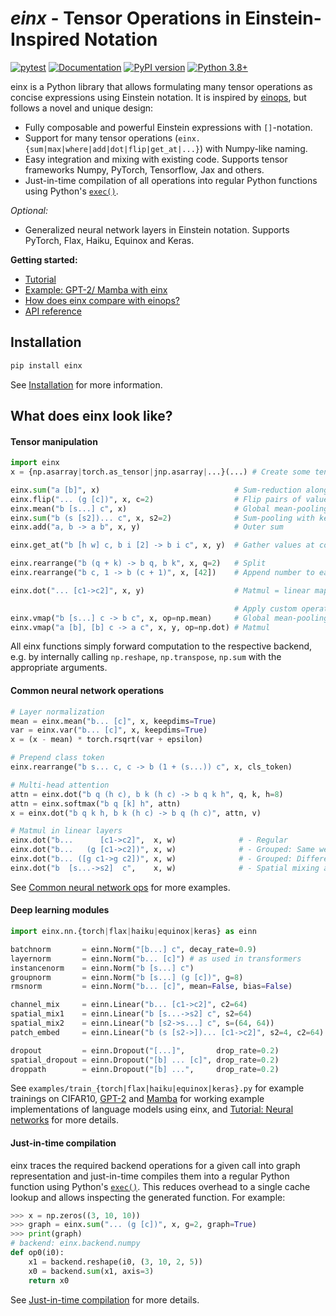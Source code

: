 # *einx* - Tensor Operations in Einstein-Inspired Notation

[![pytest](https://github.com/fferflo/einx/actions/workflows/run_pytest.yml/badge.svg)](https://github.com/fferflo/einx/actions/workflows/run_pytest.yml)
[![Documentation](https://img.shields.io/badge/documentation-link-blue.svg)](https://einx.readthedocs.io)
[![PyPI version](https://badge.fury.io/py/einx.svg)](https://badge.fury.io/py/einx)
[![Python 3.8+](https://img.shields.io/badge/python-3.8+-blue.svg)](https://www.python.org/downloads/release/python-380/)

einx is a Python library that allows formulating many tensor operations as concise expressions using Einstein notation. It is inspired by [einops](https://github.com/arogozhnikov/einops), but follows a novel and unique design:

- Fully composable and powerful Einstein expressions with `[]`-notation.
- Support for many tensor operations (`einx.{sum|max|where|add|dot|flip|get_at|...}`) with Numpy-like naming.
- Easy integration and mixing with existing code. Supports tensor frameworks Numpy, PyTorch, Tensorflow, Jax and others.
- Just-in-time compilation of all operations into regular Python functions using Python's [`exec()`](https://docs.python.org/3/library/functions.html#exec).

*Optional:*

- Generalized neural network layers in Einstein notation. Supports PyTorch, Flax, Haiku, Equinox and Keras.

**Getting started:**

* [Tutorial](https://einx.readthedocs.io/en/latest/gettingstarted/einsteinnotation.html)
* [Example: GPT-2/ Mamba with einx](https://einx.readthedocs.io/en/latest/gettingstarted/gpt2.html)
* [How does einx compare with einops?](https://einx.readthedocs.io/en/latest/faq/einops.html)
* [API reference](https://einx.readthedocs.io/en/latest/api.html)

## Installation

```python
pip install einx
```

See [Installation](https://einx.readthedocs.io/en/latest/gettingstarted/installation.html) for more information.

## What does einx look like?

#### Tensor manipulation

```python
import einx
x = {np.asarray|torch.as_tensor|jnp.asarray|...}(...) # Create some tensor

einx.sum("a [b]", x)                              # Sum-reduction along second axis
einx.flip("... (g [c])", x, c=2)                  # Flip pairs of values along the last axis
einx.mean("b [s...] c", x)                        # Global mean-pooling
einx.sum("b (s [s2])... c", x, s2=2)              # Sum-pooling with kernel_size=stride=2
einx.add("a, b -> a b", x, y)                     # Outer sum

einx.get_at("b [h w] c, b i [2] -> b i c", x, y)  # Gather values at coordinates

einx.rearrange("b (q + k) -> b q, b k", x, q=2)   # Split
einx.rearrange("b c, 1 -> b (c + 1)", x, [42])    # Append number to each channel

einx.dot("... [c1->c2]", x, y)                    # Matmul = linear map from c1 to c2 channels

                                                  # Apply custom operations:
einx.vmap("b [s...] c -> b c", x, op=np.mean)     # Global mean-pooling
einx.vmap("a [b], [b] c -> a c", x, y, op=np.dot) # Matmul
```

All einx functions simply forward computation to the respective backend, e.g. by internally calling `np.reshape`, `np.transpose`, `np.sum` with the appropriate arguments.

#### Common neural network operations

```python
# Layer normalization
mean = einx.mean("b... [c]", x, keepdims=True)
var = einx.var("b... [c]", x, keepdims=True)
x = (x - mean) * torch.rsqrt(var + epsilon)

# Prepend class token
einx.rearrange("b s... c, c -> b (1 + (s...)) c", x, cls_token)

# Multi-head attention
attn = einx.dot("b q (h c), b k (h c) -> b q k h", q, k, h=8)
attn = einx.softmax("b q [k] h", attn)
x = einx.dot("b q k h, b k (h c) -> b q (h c)", attn, v)

# Matmul in linear layers
einx.dot("b...      [c1->c2]",  x, w)              # - Regular
einx.dot("b...   (g [c1->c2])", x, w)              # - Grouped: Same weights per group
einx.dot("b... ([g c1->g c2])", x, w)              # - Grouped: Different weights per group
einx.dot("b  [s...->s2]  c",    x, w)              # - Spatial mixing as in MLP-mixer
```

See [Common neural network ops](https://einx.readthedocs.io/en/latest/gettingstarted/commonnnops.html) for more examples.

#### Deep learning modules

```python
import einx.nn.{torch|flax|haiku|equinox|keras} as einn

batchnorm       = einn.Norm("[b...] c", decay_rate=0.9)
layernorm       = einn.Norm("b... [c]") # as used in transformers
instancenorm    = einn.Norm("b [s...] c")
groupnorm       = einn.Norm("b [s...] (g [c])", g=8)
rmsnorm         = einn.Norm("b... [c]", mean=False, bias=False)

channel_mix     = einn.Linear("b... [c1->c2]", c2=64)
spatial_mix1    = einn.Linear("b [s...->s2] c", s2=64)
spatial_mix2    = einn.Linear("b [s2->s...] c", s=(64, 64))
patch_embed     = einn.Linear("b (s [s2->])... [c1->c2]", s2=4, c2=64)

dropout         = einn.Dropout("[...]",       drop_rate=0.2)
spatial_dropout = einn.Dropout("[b] ... [c]", drop_rate=0.2)
droppath        = einn.Dropout("[b] ...",     drop_rate=0.2)
```

See `examples/train_{torch|flax|haiku|equinox|keras}.py` for example trainings on CIFAR10, [GPT-2](https://einx.readthedocs.io/en/latest/gettingstarted/gpt2.html) and [Mamba](https://github.com/fferflo/weightbridge/blob/master/examples/mamba2flax.py) for working example implementations of language models using einx, and [Tutorial: Neural networks](https://einx.readthedocs.io/en/latest/gettingstarted/neuralnetworks.html) for more details.

#### Just-in-time compilation

einx traces the required backend operations for a given call into graph representation and just-in-time compiles them into a regular Python function using Python's [`exec()`](https://docs.python.org/3/library/functions.html#exec). This reduces overhead to a single cache lookup and allows inspecting the generated function. For example:

```python
>>> x = np.zeros((3, 10, 10))
>>> graph = einx.sum("... (g [c])", x, g=2, graph=True)
>>> print(graph)
# backend: einx.backend.numpy
def op0(i0):
    x1 = backend.reshape(i0, (3, 10, 2, 5))
    x0 = backend.sum(x1, axis=3)
    return x0
```

See [Just-in-time compilation](https://einx.readthedocs.io/en/latest/gettingstarted/jit.html) for more details.